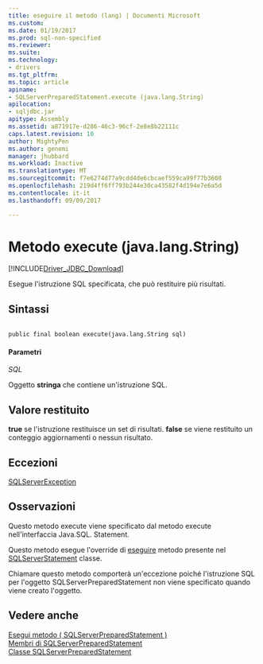 ```yaml
---
title: eseguire il metodo (lang) | Documenti Microsoft
ms.custom: 
ms.date: 01/19/2017
ms.prod: sql-non-specified
ms.reviewer: 
ms.suite: 
ms.technology:
- drivers
ms.tgt_pltfrm: 
ms.topic: article
apiname:
- SQLServerPreparedStatement.execute (java.lang.String)
apilocation:
- sqljdbc.jar
apitype: Assembly
ms.assetid: a871917e-d286-46c3-96cf-2e8e8b22111c
caps.latest.revision: 10
author: MightyPen
ms.author: genemi
manager: jhubbard
ms.workload: Inactive
ms.translationtype: MT
ms.sourcegitcommit: f7e6274d77a9cdd4de6cbcaef559ca99f77b3608
ms.openlocfilehash: 219d4ff6ff793b244e30ca43582f4d194e7e6a5d
ms.contentlocale: it-it
ms.lasthandoff: 09/09/2017

---
```

# <a name="execute-method-javalangstring"></a>Metodo execute (java.lang.String)
[!INCLUDE[Driver_JDBC_Download](../../../includes/driver_jdbc_download.md)]

  Esegue l'istruzione SQL specificata, che può restituire più risultati.  
  
## <a name="syntax"></a>Sintassi  
  
```  
  
public final boolean execute(java.lang.String sql)  
```  
  
#### <a name="parameters"></a>Parametri  
 *SQL*  
  
 Oggetto **stringa** che contiene un'istruzione SQL.  
  
## <a name="return-value"></a>Valore restituito  
 **true** se l'istruzione restituisce un set di risultati. **false** se viene restituito un conteggio aggiornamenti o nessun risultato.  
  
## <a name="exceptions"></a>Eccezioni  
 [SQLServerException](../../../connect/jdbc/reference/sqlserverexception-class.md)  
  
## <a name="remarks"></a>Osservazioni  
 Questo metodo execute viene specificato dal metodo execute nell'interfaccia Java.SQL. Statement.  
  
 Questo metodo esegue l'override di [eseguire](../../../connect/jdbc/reference/execute-method-sqlserverstatement.md) metodo presente nel [SQLServerStatement](../../../connect/jdbc/reference/sqlserverstatement-class.md) classe.  
  
 Chiamare questo metodo comporterà un'eccezione poiché l'istruzione SQL per l'oggetto SQLServerPreparedStatement non viene specificato quando viene creato l'oggetto.  
  
## <a name="see-also"></a>Vedere anche  
 [Esegui metodo &#40; SQLServerPreparedStatement &#41;](../../../connect/jdbc/reference/execute-method-sqlserverpreparedstatement.md)   
 [Membri di SQLServerPreparedStatement](../../../connect/jdbc/reference/sqlserverpreparedstatement-members.md)   
 [Classe SQLServerPreparedStatement](../../../connect/jdbc/reference/sqlserverpreparedstatement-class.md)  
  
  


